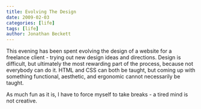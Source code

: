 ```yaml
---
title: Evolving The Design
date: 2009-02-03
categories: [life]
tags: [life]
author: Jonathan Beckett
---
```


This evening has been spent evolving the design of a website for a freelance client - trying out new design ideas and directions. Design is difficult, but ultimately the most rewarding part of the process, because not everybody can do it. HTML and CSS can both be taught, but coming up with something functional, aesthetic, and ergonomic cannot necessarily be taught.

As much fun as it is, I have to force myself to take breaks - a tired mind is not creative.